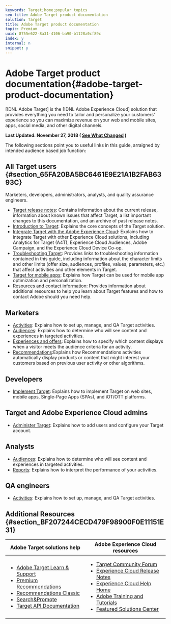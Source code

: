 ```yaml
---
keywords: Target;home;popular topics
seo-title: Adobe Target product documentation
solution: Target
title: Adobe Target product documentation
topic: Premium
uuid: 8755e622-8a31-4106-ba90-b1128a0cf89c
index: y
internal: n
snippet: y
---
```


# Adobe Target product documentation{#adobe-target-product-documentation}

 [!DNL Adobe Target] is the [!DNL Adobe Experience Cloud] solution that provides everything you need to tailor and personalize your customers' experience so you can maximize revenue on your web and mobile sites, apps, social media, and other digital channels.

**Last Updated: November 27, 2018 ( [See What Changed](r-release-notes/r-doc-change.md) )**

The following sections point you to useful links in this guide, arraigned by intended audience based job function:

## All Target users {#section_65FA20BA5BC6461E9E21A1B2FAB6393C}

Marketers, developers, administrators, analysts, and quality assurance engineers.

- [Target release notes](r-release-notes/r-release-notes.md): Contains information about the current release, information about known issues that affect Target, a list important changes to this documentation, and an archive of past release notes.
- [Introduction to Target](c-intro/c-intro.md): Explains the core concepts of the Target solution.
- [Integrate Target with the Adobe Experience Cloud](c-integrating-target-with-mac/c-integrating-target-with-mac.md): Explains how to integrate Target with other Experience Cloud solutions, including Analytics for Target (A4T), Experience Cloud Audiences, Adobe Campaign, and the Experience Cloud Device Co-op.
- [Troubleshooting Target](r-troubleshooting-target/r-troubleshooting-target.md): Provides links to troubleshooting information contained in this guide, including information about the character limits and other limits (offer size, audiences, profiles, values, parameters, etc.) that affect activities and other elements in Target.
- [Target for mobile apps](c-target-mobile-app/c-target-mobile-app.md): Explains how Target can be used for mobile app optimization and personalization.
- [Resources and contact information](cmp-resources-and-contact-information.md): Provides information about additional resources to help you learn about Target features and how to contact Adobe should you need help.

## Marketers

- [Activities](c-activities/c-activities.md): Explains how to set up, manage, and QA Target activities.
- [Audiences](c-target/c-target.md): Explains how to determine who will see content and experiences in targeted activities.
- [Experiences and offers](c-experiences/c-experiences.md): Explains how to specify which content displays when a visitor meets the audience criteria for an activity.
- [Recommendations](c-recommendations/c-recommendations.md):Explains how Recommendations activities automatically display products or content that might interest your customers based on previous user activity or other algorithms.

## Developers

- [Implement Target](c-implementing-target/c-implementing-target.md): Explains how to implement Target on web sites, mobile apps, Single-Page Apps (SPAs), and iOT/OTT platforms.

## Target and Adobe Experience Cloud admins

- [Administer Target](administrating-target/administrating-target.md): Explains how to add users and configure your Target account.

## Analysts

- [Audiences](c-target/c-target.md): Explains how to determine who will see content and experiences in targeted activities.
- [Reports](c-reports/c-reports.md): Explains how to interpret the performance of your activities.

## QA engineers

- [Activities](c-activities/c-activities.md): Explains how to set up, manage, and QA Target activities.

## Additional Resources {#section_BF207244CECD479F98900F0E11151E31}

<table id="table_5139DFF8A84C49DC8D603B20E93A1973"> 
 <thead> 
  <tr> 
   <th colname="col1" class="entry"> Adobe Target solutions help </th> 
   <th colname="col2" class="entry"> Adobe Experience Cloud resources </th> 
  </tr>
 </thead>
 <tbody> 
  <tr> 
   <td colname="col1"> <p> 
     <ul id="ul_5A5701EA7407415EBD954C10C9586EAE"> 
      <li id="li_A29E30154DCC40C099E8F3637013524A"> <a href="https://helpx.adobe.com/support/target.html" format="https" scope="external"> Adobe Target Learn &amp; Support</a> </li> 
      <li id="li_1E242B90A6D34CBEB5A62F64C7008FE3"> <a href="c-recommendations/c-recommendations.md" format="https" scope="local"> Premium Recommendations</a> </li> 
      <li id="li_6093F1A07AA34D9A9952FD18547627D3"> <a href="https://marketing.adobe.com/resources/help/en_US/rec/" format="http" scope="external"> Recommendations Classic</a> </li> 
      <li id="li_C82E65DE81184F45BA4F10F6D32D7DE7"> <a href="https://marketing.adobe.com/resources/help/en_US/snp/" format="http" scope="external"> Search&amp;Promote</a> </li> 
      <li id="li_C760B1A583A246009327EFA52B065BBE"> <a href="https://developers.adobetarget.com/" format="http" scope="external"> Target API Documentation</a> </li> 
     </ul> </p> </td> 
   <td colname="col2"> <p> 
     <ul id="ul_8E15489539FA46868A4A203E1452C331"> 
      <li id="li_C7DD673FFF3045F780A50622118EB96B"> <a href="https://forums.adobe.com/community/experience-cloud/marketing-cloud/target" format="https" scope="external"> Target Community Forum</a> </li> 
      <li id="li_1C766D0967974FA19C12A06196E1039B"> <a href="https://marketing.adobe.com/resources/help/en_US/whatsnew/" scope="external" format="https"> Experience Cloud Release Notes</a> </li> 
      <li id="li_877931933EC141558EAFB9E32834BA15"> <a href="https://marketing.adobe.com/resources/help/en_US/home/" scope="external" format="https"> Experience Cloud Help Home</a> </li> 
      <li id="li_32F34F0C1A1147F1A2B474617CEBAE1A"> <a href="https://helpx.adobe.com/learning.html?promoid=KAUDK" scope="external" format="http"> Adobe Training and Tutorials</a> </li> 
      <li id="li_63A175DA1A7A48C298F43B791D5C78CC"> <a href="https://www.omniture.com/en/products/online_business_optimization" scope="external" format="html"> Featured Solutions Center</a> </li> 
     </ul> </p> </td> 
  </tr> 
 </tbody> 
</table>
